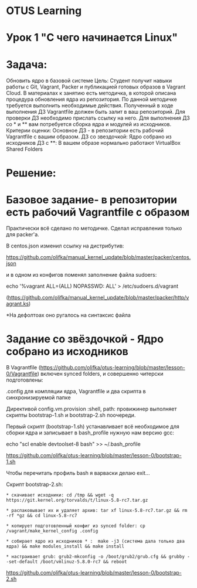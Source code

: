 # OTUS Learning
# Урок 1 "С чего начинается Linux"


# Задача:

Обновить ядро в базовой системе
Цель: Студент получит навыки работы с Git, Vagrant, Packer и публикацией готовых образов в Vagrant Cloud.
В материалах к занятию есть методичка, в которой описана процедура обновления ядра из репозитория. По данной методичке требуется выполнить необходимые действия. Полученный в ходе выполнения ДЗ Vagrantfile должен быть залит в ваш репозиторий. Для проверки ДЗ необходимо прислать ссылку на него.
Для выполнения ДЗ со * и ** вам потребуется сборка ядра и модулей из исходников.
Критерии оценки: Основное ДЗ - в репозитории есть рабочий Vagrantfile с вашим образом.
ДЗ со звездочкой: Ядро собрано из исходников
ДЗ с **: В вашем образе нормально работают VirtualBox Shared Folders


# Решение:

# Базовое задание- в репозитории есть рабочий Vagrantfile с образом

Практически всё сделано по методичке. Сделал исправления только для packer'а.

В centos.json изменил ссылку на дистрибутив:

https://github.com/olifka/manual_kernel_update/blob/master/packer/centos.json

и в одном из конфигов поменял заполнение файла sudoers:

echo '%vagrant ALL=(ALL) NOPASSWD: ALL' > /etc/sudoers.d/vagrant

(https://github.com/olifka/manual_kernel_update/blob/master/packer/http/vagrant.ks)

*На дефолтоах оно ругалось на синтаксис файла


# Задание со звёздочкой - Ядро собрано из исходников

В Vagrantfile (https://github.com/olifka/otus-learning/blob/master/lesson-0/Vagrantfile) включен synced folders,
и совершенно читерски подготовлены:

.config для компляции ядра, Vagrantfile и два скрипта в синхронизируемой папке 

Директивой config.vm.provision :shell, path: провижинер выполняет скрипты bootstrap-1.sh и bootstrap-2.sh
поочереди. 

Первый скрипт (bootstrap-1.sh) устанавливает всё необходимое для сборки ядра и записывает в bash_profile нужную
нам версию gcc:

echo "scl enable devtoolset-8 bash" >> ~/.bash_profile

https://github.com/olifka/otus-learning/blob/master/lesson-0/bootstrap-1.sh

Чтобы перечитать профиль bash я варваски делаю exit...

Скрипт bootstrap-2.sh:

    * скачивает исходники: cd /tmp && wget -q https://git.kernel.org/torvalds/t/linux-5.8-rc7.tar.gz

    * распаковывает их и удаляет архив: tar xf linux-5.8-rc7.tar.gz && rm -rf *gz && cd linux-5.8-rc7

    * копирует подготовленный конфиг из synced folder: cp /vagrant/make_kernel_config .config

    * собирает ядро из исходников * :  make -j3 (система дала только два ядра) && make modules_install && make install

    * настраивает grub: grub2-mkconfig -o /boot/grub2/grub.cfg && grubby --set-default /boot/vmlinuz-5.8.0-rc7 && reboot

https://github.com/olifka/otus-learning/blob/master/lesson-0/bootstrap-2.sh
